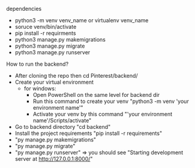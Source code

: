  dependencies 

 - python3 -m venv venv_name or virtualenv venv_name
-  soruce venv/bin/activate
-  pip install -r requirments
-  python3 manage.py makemigrations
-  python3 manage.py migrate
-  python3 manage.py runserver

How to run the backend?
- After cloning the repo then cd Pinterest/backend/
- Create your virtual environment 
	- for windows:
		- Open PowerShell on the same level for backend dir 
		- Run this command to create your venv 
			"python3 -m venv 'your environment name'"
		- Activate your venv by this command
			"'your environment name'/Scripts/activate"
- Go to backend directory "cd backend"
- Install the project requirements "pip install -r requirements"
- "py manage.py makemigrations"
- "py manage.py migrate"
- "py manage.py runserver" => you should see "Starting development server at http://127.0.0.1:8000/"		
